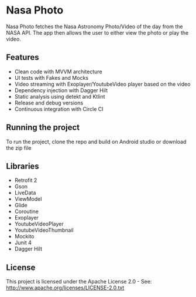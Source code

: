 # Nasa Photo
Nasa Photo fetches the Nasa Astronomy Photo/Video of the day from the NASA API. The app then allows the user to either view the photo or play the video.

## Features
* Clean code with MVVM architecture
* UI tests with Fakes and Mocks
* Video streaming with Exoplayer/YoutubeVideo player based on the video
* Dependency injection with Dagger Hilt
* Static analysis using detekt and Ktlint 
* Release and debug versions
* Continuous integration with Circle CI

## Running the project
To run the project, clone the repo and build
 on Android studio or download the zip file

## Libraries
*   Retrofit 2
*   Gson
*   LiveData
*   ViewModel
*   Glide
*   Coroutine
*   Exoplayer
*   YoutubeVideoPlayer
*   YoutubeVideoThumbnail
*   Mockito
*   Junit 4
*   Dagger Hilt

## License
This project is licensed under the Apache License 2.0 - See: http://www.apache.org/licenses/LICENSE-2.0.txt
